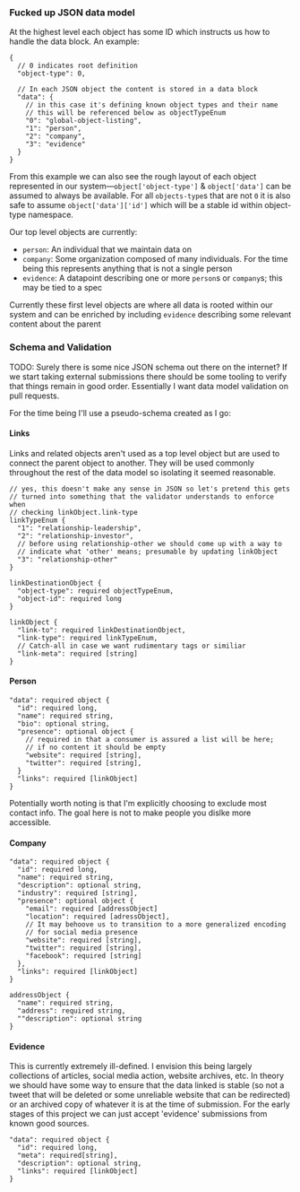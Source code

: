 ### Fucked up JSON data model

At the highest level each object has some ID which instructs us how to handle the data block. An example:

    {
      // 0 indicates root definition
      "object-type": 0,
      
      // In each JSON object the content is stored in a data block
      "data": {
        // in this case it's defining known object types and their name
        // this will be referenced below as objectTypeEnum
        "0": "global-object-listing",
        "1": "person",
        "2": "company",
        "3": "evidence"
      }
    }

From this example we can also see the rough layout of each object represented in our system&mdash;`object['object-type']` & `object['data']` can be assumed to always be available.  For all `objects-type`s that are not `0` it is also safe to assume `object['data']['id']` which will be a stable id within object-type namespace.

Our top level objects are currently:

* `person`: An individual that we maintain data on
* `company`: Some organization composed of many individuals. For the time being this represents anything that is not a single person
* `evidence`: A datapoint describing one or more `person`s or `company`s; this may be tied to a spec

Currently these first level objects are where all data is rooted within our system and can be enriched by including `evidence` describing some relevant content about the parent

### Schema and Validation

TODO: Surely there is some nice JSON schema out there on the internet?  If we start taking external submissions there should be some tooling to verify that things remain in good order.  Essentially I want data model validation on pull requests.

For the time being I'll use a pseudo-schema created as I go:
#### Links
Links and related objects aren't used as a top level object but are used to connect the parent object to another.  They will be used commonly throughout the rest of the data model so isolating it seemed reasonable.

    // yes, this doesn't make any sense in JSON so let's pretend this gets
    // turned into something that the validator understands to enforce when
    // checking linkObject.link-type
    linkTypeEnum {
      "1": "relationship-leadership",
      "2": "relationship-investor",
      // before using relationship-other we should come up with a way to
      // indicate what 'other' means; presumable by updating linkObject
      "3": "relationship-other"
    }
    
    linkDestinationObject {
      "object-type": required objectTypeEnum,
      "object-id": required long
    }
  
    linkObject {
      "link-to": required linkDestinationObject,
      "link-type": required linkTypeEnum,
      // Catch-all in case we want rudimentary tags or similiar
      "link-meta": required [string]
    }

#### Person

    "data": required object {
      "id": required long,
      "name": required string,
      "bio": optional string,
      "presence": optional object {
        // required in that a consumer is assured a list will be here;
        // if no content it should be empty
        "website": required [string],
        "twitter": required [string],
      }
      "links": required [linkObject]
    }

Potentially worth noting is that I'm explicitly choosing to exclude most contact info.  The goal here is not to make people you dislke more accessible.

#### Company

    "data": required object {
      "id": required long,
      "name": required string,
      "description": optional string,
      "industry": required [string],
      "presence": optional object {
        "email": required [addressObject]
        "location": required [adressObject],
        // It may behoove us to transition to a more generalized encoding
        // for social media presence
        "website": required [string],
        "twitter": required [string],
        "facebook": required [string]
      },
      "links": required [linkObject]
    }
    
    addressObject {
      "name": required string,
      "address": required string,
      ""description": optional string
    }

#### Evidence
This is currently extremely ill-defined.  I envision this being largely collections of articles, social media action, website archives, etc.  In theory we should have some way to ensure that the data linked is stable (so not a tweet that will be deleted or some unreliable website that can be redirected) or an archived copy of whatever it is at the time of submission.  For the early stages of this project we can just accept 'evidence' submissions from known good sources.

    "data": required object {
      "id": required long,
      "meta": required[string],
      "description": optional string,
      "links": required [linkObject]
    }
